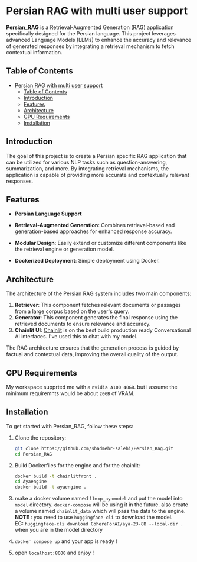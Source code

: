 # Persian RAG with multi user support

**Persian_RAG** is a Retrieval-Augmented Generation (RAG) application specifically designed for the Persian language. This project leverages advanced Language Models (LLMs) to enhance the accuracy and relevance of generated responses by integrating a retrieval mechanism to fetch contextual information.

## Table of Contents
- [Persian RAG with multi user support](#persian-rag-with-multi-user-support)
  - [Table of Contents](#table-of-contents)
  - [Introduction](#introduction)
  - [Features](#features)
  - [Architecture](#architecture)
  - [GPU Requirements](#gpu-requirements)
  - [Installation](#installation)

## Introduction

The goal of this project is to create a Persian specific RAG application that can be utilized for various NLP tasks such as question-answering, summarization, and more. By integrating retrieval mechanisms, the application is capable of providing more accurate and contextually relevant responses.

## Features

- **Persian Language Support**

- **Retrieval-Augmented Generation**: Combines retrieval-based and generation-based approaches for enhanced response accuracy.
- **Modular Design**: Easily extend or customize different components like the retrieval engine or generation model.
- **Dockerized Deployment**: Simple deployment using Docker.

## Architecture

The architecture of the Persian RAG system includes two main components:

1. **Retriever**: This component fetches relevant documents or passages from a large corpus based on the user's query.
2. **Generator**: This component generates the final response using the retrieved documents to ensure relevance and accuracy.
3. **Chainlit UI**: [Chainlit](https://github.com/Chainlit/chainlit) is on the best build production ready Conversational AI interfaces. I've used this to chat with my model.  

The RAG architecture ensures that the generation process is guided by factual and contextual data, improving the overall quality of the output.

## GPU Requirements
My workspace supprted me with a `nvidia A100 40GB`. but i assume the minimum requiremnts would be about `20GB` of VRAM.
## Installation

To get started with Persian_RAG, follow these steps:


1. Clone the repository:
    ```bash
    git clone https://github.com/shadmehr-salehi/Persian_Rag.git
    cd Persian_RAG
    ```

2. Build Dockerfiles for the engine and for the chainlit:
    ```bash
    docker build -t chainlitfront . 
    cd Ayaengine
    docker build -t ayaengine . 
    ```

 

4.  make a docker volume named `llmxp_ayamodel` and put the model into `model` directory. `docker-compose` will be using it in the future. also create a volume named `chainlit_data` which will pass the data to the engine.<br>
    **NOTE** : you need to use `huggingface-cli` to download the model. <br> EG: `huggingface-cli download CohereForAI/aya-23-8B --local-dir .` when you are in the model directory
   
5. `docker compose up` and your app is ready ! 
6. open `localhost:8000` and enjoy !
